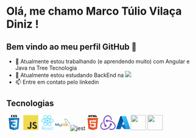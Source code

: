 # Olá, me chamo Marco Túlio Vilaça Diniz ! 
## Bem vindo ao meu perfil GitHub 👋

- 🔭 Atualmente estou trabalhando (e aprendendo muito) com Angular e Java na Tree Tecnologia
- 🌱 Atualmente estou estudando BackEnd na <img height="30" src="https://camo.githubusercontent.com/161e06fde0c1fa0a28e5ed5880bc55076b004ca4d91a50f466fbecfb44e522ac/68747470733a2f2f696d672e736869656c64732e696f2f62616467652f54727962652d626c756576696f6c65743f636f6c6f723d324542423838" data-canonical-src="https://img.shields.io/badge/Trybe-blueviolet?color=2EBB88" style="max-width: 50%;">
- 📫 Entre em contato pelo linkedin

## Tecnologias
<img src="https://raw.githubusercontent.com/devicons/devicon/master/icons/css3/css3-original-wordmark.svg" alt="css3" width="40" height="40" style="max-width: 100%;"> <img src="https://raw.githubusercontent.com/devicons/devicon/master/icons/javascript/javascript-original.svg" alt="javascript" width="40" height="40" style="max-width: 100%;"> <img src="https://raw.githubusercontent.com/devicons/devicon/master/icons/react/react-original-wordmark.svg" alt="react" width="40" height="40" style="max-width: 100%;"><img src="https://raw.githubusercontent.com/devicons/devicon/master/icons/mysql/mysql-original-wordmark.svg" alt="mysql" width="40" height="40" style="max-width: 100%;"><img src="https://camo.githubusercontent.com/ce0a32825268b09cd5e0fc7c2a09c587a708491427cb794cade8f1866f7284c6/68747470733a2f2f7777772e766563746f726c6f676f2e7a6f6e652f6c6f676f732f6a6573746a73696f2f6a6573746a73696f2d69636f6e2e737667" alt="jest" width="40" height="40" data-canonical-src="https://www.vectorlogo.zone/logos/jestjsio/jestjsio-icon.svg" style="max-width: 100%;"><img src="https://raw.githubusercontent.com/devicons/devicon/master/icons/html5/html5-original-wordmark.svg" alt="html5" width="40" height="40" style="max-width: 100%;"><img src="https://raw.githubusercontent.com/devicons/devicon/master/icons/redux/redux-original.svg" alt="redux" width="40" height="40" style="max-width: 100%;"><img src="https://raw.githubusercontent.com/github/explore/eaef8552d8b082ffafe2bfc8a5023d47da904aac/topics/azure/azure.png" width="40" height="40" class="d-block rounded-2 mr-3 flex-shrink-0" alt="azure logo"><img src="https://cdn.jsdelivr.net/gh/devicons/devicon/icons/java/java-original.svg" width="40" height="40"/> <img src="https://cdn.jsdelivr.net/gh/devicons/devicon/icons/linux/linux-original.svg" width="40" height="40"/>
